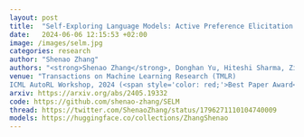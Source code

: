 ```yaml
---
layout: post
title:  "Self-Exploring Language Models: Active Preference Elicitation for Online Alignment"
date:   2024-06-06 12:15:53 +02:00
image: /images/selm.jpg
categories: research
author: "Shenao Zhang"
authors: "<strong>Shenao Zhang</strong>, Donghan Yu, Hiteshi Sharma, Ziyi Yang, Shuohang Wang, Hany Hassan, Zhaoran Wang"
venue: "Transactions on Machine Learning Research (TMLR)  
ICML AutoRL Workshop, 2024 (<span style='color: red;'>Best Paper Award</span>)"
arxiv: https://arxiv.org/abs/2405.19332
code: https://github.com/shenao-zhang/SELM
thread: https://twitter.com/ShenaoZhang/status/1796271110104740009
models: https://huggingface.co/collections/ZhangShenao
---
```

